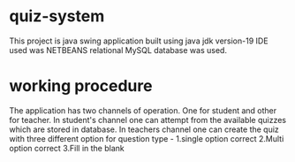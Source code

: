 # quiz-system
This project is java swing application built using java jdk version-19
IDE used was NETBEANS
relational MySQL database was used.
# working procedure 
The application has two channels of operation. One for student and other for teacher.
In student's channel one can attempt from the available quizzes which are stored in database.
In teachers channel one can create the quiz with three different option for question type - 1.single option correct 2.Multi option correct 3.Fill in the blank
